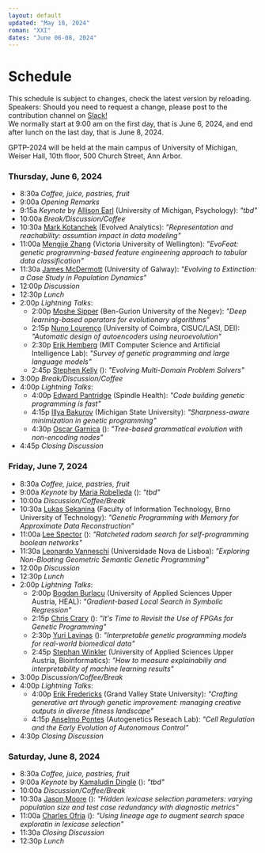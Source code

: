 ```yaml
---
layout: default
updated: "May 18, 2024"
roman: "XXI"
dates: "June 06-08, 2024"
---
```


# Schedule

This schedule is subject to  changes, check the latest version by reloading. Speakers: Should you need to request a change, please post to the contribution channel on [Slack!](https://gptp-workshops.slack.com)  
We normally start at 9:00 am on the first day, that is June 6, 2024,
and end after lunch on the last day, that is June 8, 2024.  

GPTP-2024 will be held at the main campus of University of Michigan, Weiser Hall, 10th floor, 500 Church Street, Ann Arbor.

### Thursday, June 6, 2024

- 8:30a _Coffee, juice, pastries, fruit_
- 9:00a _Opening Remarks_
- 9:15a _Keynote_ by [Allison Earl](https://lsa.umich.edu/psych/people/faculty/anearl.html) (University of Michigan, Psychology): _"tbd"_
- 10:00a _Break/Discussion/Coffee_
- 10:30a [Mark Kotanchek](https://evolved-analytics.com/) (Evolved Analytics): _"Representation and reachability: assumtion impact in data modeling"_
- 11:00a [Mengjie Zhang](https://people.wgtn.ac.nz/Mengjie.Zhang) (Victoria University of Wellington): _"EvoFeat: genetic programming-based feature engineering approach to tabular data classification"_
- 11:30a [James McDermott](http://www.jmmcd.net/) (University of Galway): _"Evolving to Extinction: a Case Study in Population Dynamics"_
- 12:00p _Discussion_
- 12:30p _Lunch_
- 2:00p _Lightning Talks_: 
  - 2:00p [Moshe Sipper](https://www.moshesipper.com/) (Ben-Gurion University of the Negev): _"Deep learning-based operators for evolutionary algorithms"_
  - 2:15p [Nuno Lourenço](https://www.cisuc.uc.pt/en/people/nuno-lourenco) (University of Coimbra, CISUC/LASI, DEI):  _"Automatic design of autoencoders using neuroevolution"_
  - 2:30p [Erik Hemberg](https://alfagroup.csail.mit.edu/erik) (MIT Computer Science and Artificial Intelligence Lab):  _"Survey of genetic programming and large language models"_
  - 2:45p [Stephen Kelly](https://) ():  _"Evolving Multi-Domain Problem Solvers"_
- 3:00p _Break/Discussion/Coffee_
- 4:00p _Lightning Talks_:  
  - 4:00p [Edward Pantridge](https://github.com/erp12) (Spindle Health): _"Code building genetic programming is fast"_
  - 4:15p [Illya Bakurov](https://) (Michigan State University): _"Sharpness-aware minimization in genetic programming"_
  - 4:30p [Oscar Garnica](https://) (): _"Tree-based grammatical evolution with non-encoding nodes"_
- 4:45p _Closing Discussion_

### Friday, June 7, 2024

- 8:30a _Coffee, juice, pastries, fruit_
- 9:00a _Keynote_ by [Maria Robelleda](https://) (): _"tbd"_
- 10:00a _Discussion/Coffee/Break_
- 10:30a [Lukas Sekanina](https://www.fit.vut.cz/person/sekanina/) (Faculty of Information Technology, Brno University of Technology): _"Genetic Programming with Memory for Approximate Data Reconstruction"_
- 11:00a [Lee Spector](https://) (): _"Ratcheted radom search for self-programming boolean networks"_
- 11:30a [Leonardo Vanneschi](https://magic.novaims.unl.pt/en/about-us/organization/governance/leonardo-vanneschi/) (Universidade Nova de Lisboa): _"Exploring Non-Bloating Geometric Semantic Genetic Programming"_
- 12:00p _Discussion_
- 12:30p _Lunch_
- 2:00p _Lightning Talks_: 
  - 2:00p [Bogdan Burlacu](https://heal.heuristiclab.com/) (University of Applied Sciences Upper Austria, HEAL): _"Gradient-based Local Search in Symbolic Regression"_
  - 2:15p [Chris Crary](https://) ():  _"It's Time to Revisit the Use of FPGAs for Genetic Programming"_
  - 2:30p [Yuri Lavinas](https://) ():  _"Interpretable genetic programming models for real-world biomedical data"_
  - 2:45p [Stephan Winkler](https://bioinformatics.fh-hagenberg.at/) (University of Applied Sciences Upper Austria, Bioinformatics):  _"How to measure explainabiliy and interpretability of machine learning results"_
- 3:00p _Discussion/Coffee/Break_
- 4:00p _Lightning Talks_:  
  - 4:00p [Erik Fredericks](https://efredericks.github.io/) (Grand Valley State University): _"Crafting generative art through genetic improvement: managing creative outputs in diverse fitness landscape"_
  - 4:15p [Anselmo Pontes](https://autogenetics.ai) (Autogenetics Reseach Lab): _"Cell Regulation and the Early Evolution of Autonomous Control"_
- 4:30p _Closing Discussion_

### Saturday, June 8, 2024
- 8:30a _Coffee, juice, pastries, fruit_
- 9:00a _Keynote_ by [Kamaludin Dingle](https://) (): _"tbd"_
- 10:00a _Discussion/Coffee/Break_
- 10:30a [Jason Moore](https://) (): _"Hidden lexicase selection parameters: varying population size and test case redundancy with diagnostic metrics"_
- 11:00a [Charles Ofria](https://) (): _"Using lineage age to augment search space exploratin in lexicase selection"_
- 11:30a _Closing Discussion_
- 12:30p _Lunch_

<!-- ## For travel preparations -->





